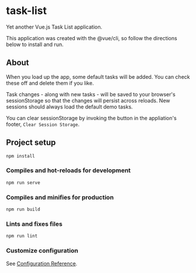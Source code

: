 # task-list

Yet another Vue.js Task List application.

This application was created with the @vue/cli, so follow the directions below to install and run.

## About
When you load up the app, some default tasks will be added. You can check these off and delete them if you like.

Task changes - along with new tasks - will be saved to your browser's sessionStorage so that the changes will persist across reloads. New sessions should always load the default demo tasks.

You can clear sessionStorage by invoking the button in the appliation's footer, `Clear Session Storage`. 

## Project setup
```
npm install
```

### Compiles and hot-reloads for development
```
npm run serve
```

### Compiles and minifies for production
```
npm run build
```

### Lints and fixes files
```
npm run lint
```

### Customize configuration
See [Configuration Reference](https://cli.vuejs.org/config/).
